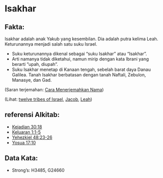 # Isakhar

## Fakta:

Isakhar adalah anak Yakub yang kesembilan. Dia adalah putra kelima Leah. Keturunannya menjadi salah satu suku Israel.

* Suku keturunannya dikenal sebagai “suku Isakhar” atau “Isakhar”.
* Arti namanya tidak diketahui, namun mirip dengan kata Ibrani yang berarti ”upah, diupah”.
* Suku Isakhar menetap di Kanaan tengah, sebelah barat daya Danau Galilea. Tanah Isakhar berbatasan dengan tanah Naftali, Zebulon, Manasye, dan Gad.

(Saran terjemahan: [Cara Menerjemahkan Nama](rc://en/ta/man/translate/translate-names))

(Lihat: [twelve tribes of Israel](../other/12tribesofisrael.md), [Jacob](../names/jacob.md), [Leah](../names/leah.md))

## referensi Alkitab:

* [Kejadian 30:18](rc://en/tn/help/gen/30/18)
* [Keluaran 1:1-5](rc://en/tn/help/exo/01/01)
* [Yehezkiel 48:23-26](rc://en/tn/help/ezk/48/23)
* [Yosua 17:10](rc://en/tn/help/jos/17/10)

## Data Kata:

* Strong’s: H3485, G24660
